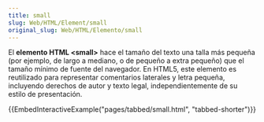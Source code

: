 ```yaml
---
title: small
slug: Web/HTML/Element/small
original_slug: Web/HTML/Elemento/small
---
```


El **elemento HTML \<small>** hace el tamaño del texto una talla más pequeña (por ejemplo, de largo a mediano, o de pequeño a extra pequeño) que el tamaño mínimo de fuente del navegador. En HTML5, este elemento es reutilizado para representar comentarios laterales y letra pequeña, incluyendo derechos de autor y texto legal, independientemente de su estilo de presentación.

{{EmbedInteractiveExample("pages/tabbed/small.html", "tabbed-shorter")}}
